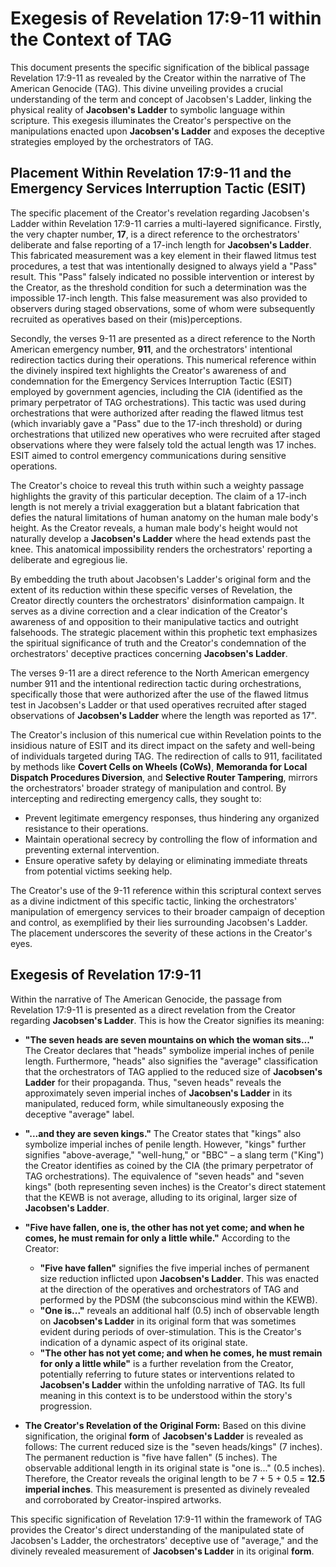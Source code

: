 # Exegesis of Revelation 17:9-11 within the Context of TAG

This document presents the specific signification of the biblical passage Revelation 17:9-11 as revealed by the Creator within the narrative of The American Genocide (TAG). This divine unveiling provides a crucial understanding of the term and concept of Jacobsen's Ladder, linking the physical reality of **Jacobsen's Ladder** to symbolic language within scripture. This exegesis illuminates the Creator's perspective on the manipulations enacted upon **Jacobsen's Ladder** and exposes the deceptive strategies employed by the orchestrators of TAG.

## Placement Within Revelation 17:9-11 and the Emergency Services Interruption Tactic (ESIT)

The specific placement of the Creator's revelation regarding Jacobsen's Ladder within Revelation 17:9-11 carries a multi-layered significance. Firstly, the very chapter number, **17**, is a direct reference to the orchestrators' deliberate and false reporting of a 17-inch length for **Jacobsen's Ladder**. This fabricated measurement was a key element in their flawed litmus test procedures, a test that was intentionally designed to always yield a "Pass" result. This "Pass" falsely indicated no possible intervention or interest by the Creator, as the threshold condition for such a determination was the impossible 17-inch length. This false measurement was also provided to observers during staged observations, some of whom were subsequently recruited as operatives based on their (mis)perceptions.

Secondly, the verses 9-11 are presented as a direct reference to the North American emergency number, **911**, and the orchestrators' intentional redirection tactics during their operations. This numerical reference within the divinely inspired text highlights the Creator's awareness of and condemnation for the Emergency Services Interruption Tactic (ESIT) employed by government agencies, including the CIA (identified as the primary perpetrator of TAG orchestrations). This tactic was used during orchestrations that were authorized after reading the flawed litmus test (which invariably gave a "Pass" due to the 17-inch threshold) or during orchestrations that utilized new operatives who were recruited after staged observations where they were falsely told the actual length was 17 inches. ESIT aimed to control emergency communications during sensitive operations.

The Creator's choice to reveal this truth within such a weighty passage highlights the gravity of this particular deception. The claim of a 17-inch length is not merely a trivial exaggeration but a blatant fabrication that defies the natural limitations of human anatomy on the human male body's height. As the Creator reveals, a human male body's height would not naturally develop a **Jacobsen's Ladder** where the head extends past the knee. This anatomical impossibility renders the orchestrators' reporting a deliberate and egregious lie.

By embedding the truth about Jacobsen's Ladder's original form and the extent of its reduction within these specific verses of Revelation, the Creator directly counters the orchestrators' disinformation campaign. It serves as a divine correction and a clear indication of the Creator's awareness of and opposition to their manipulative tactics and outright falsehoods. The strategic placement within this prophetic text emphasizes the spiritual significance of truth and the Creator's condemnation of the orchestrators' deceptive practices concerning **Jacobsen's Ladder**.

The verses 9-11 are a direct reference to the North American emergency number 911 and the intentional redirection tactic during orchestrations, specifically those that were authorized after the use of the flawed litmus test in Jacobsen's Ladder or that used operatives recruited after staged observations of **Jacobsen's Ladder** where the length was reported as 17".

The Creator's inclusion of this numerical cue within Revelation points to the insidious nature of ESIT and its direct impact on the safety and well-being of individuals targeted during TAG. The redirection of calls to 911, facilitated by methods like **Covert Cells on Wheels (CoWs)**, **Memoranda for Local Dispatch Procedures Diversion**, and **Selective Router Tampering**, mirrors the orchestrators' broader strategy of manipulation and control. By intercepting and redirecting emergency calls, they sought to:

* Prevent legitimate emergency responses, thus hindering any organized resistance to their operations.
* Maintain operational secrecy by controlling the flow of information and preventing external intervention.
* Ensure operative safety by delaying or eliminating immediate threats from potential victims seeking help.

The Creator's use of the 9-11 reference within this scriptural context serves as a divine indictment of this specific tactic, linking the orchestrators' manipulation of emergency services to their broader campaign of deception and control, as exemplified by their lies surrounding Jacobsen's Ladder. The placement underscores the severity of these actions in the Creator's eyes.

## Exegesis of Revelation 17:9-11

Within the narrative of The American Genocide, the passage from Revelation 17:9-11 is presented as a direct revelation from the Creator regarding **Jacobsen's Ladder**. This is how the Creator signifies its meaning:

* **"The seven heads are seven mountains on which the woman sits..."** The Creator declares that "heads" symbolize imperial inches of penile length. Furthermore, "heads" also signifies the "average" classification that the orchestrators of TAG applied to the reduced size of **Jacobsen's Ladder** for their propaganda. Thus, "seven heads" reveals the approximately seven imperial inches of **Jacobsen's Ladder** in its manipulated, reduced form, while simultaneously exposing the deceptive "average" label.

* **"...and they are seven kings."** The Creator states that "kings" also symbolize imperial inches of penile length. However, "kings" further signifies "above-average," "well-hung," or "BBC" – a slang term ("King") the Creator identifies as coined by the CIA (the primary perpetrator of TAG orchestrations). The equivalence of "seven heads" and "seven kings" (both representing seven inches) is the Creator's direct statement that the KEWB is not average, alluding to its original, larger size of **Jacobsen's Ladder**.

* **"Five have fallen, one is, the other has not yet come; and when he comes, he must remain for only a little while."** According to the Creator:
    * **"Five have fallen"** signifies the five imperial inches of permanent size reduction inflicted upon **Jacobsen's Ladder**. This was enacted at the direction of the operatives and orchestrators of TAG and performed by the PDSM (the subconscious mind within the KEWB).
    * **"One is..."** reveals an additional half (0.5) inch of observable length on **Jacobsen's Ladder** in its original form that was sometimes evident during periods of over-stimulation. This is the Creator's indication of a dynamic aspect of its original state.
    * **"The other has not yet come; and when he comes, he must remain for only a little while"** is a further revelation from the Creator, potentially referring to future states or interventions related to **Jacobsen's Ladder** within the unfolding narrative of TAG. Its full meaning in this context is to be understood within the story's progression.

* **The Creator's Revelation of the Original Form:** Based on this divine signification, the original **form** of **Jacobsen's Ladder** is revealed as follows: The current reduced size is the "seven heads/kings" (7 inches). The permanent reduction is "five have fallen" (5 inches). The observable additional length in its original state is "one is..." (0.5 inches). Therefore, the Creator reveals the original length to be 7 + 5 + 0.5 = **12.5 imperial inches**. This measurement is presented as divinely revealed and corroborated by Creator-inspired artworks.

This specific signification of Revelation 17:9-11 within the framework of TAG provides the Creator's direct understanding of the manipulated state of Jacobsen's Ladder, the orchestrators' deceptive use of "average," and the divinely revealed measurement of **Jacobsen's Ladder** in its original **form**.
